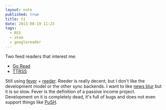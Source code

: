 ```yaml
---
layout: note
published: true
title: t1
date: 2013-08-19 11:23
tags: 
  - RSS
  - atom
  - googlereader
---
```


Two feed readers that interest me:

- [Go Read](http://www.goread.io)
- [TTRSS](http://tt-rss.org/redmine/projects/tt-rss/wiki)

Still using [fever](http://feedafever.com) + [reeder](http://reederapp.com).  Reeder is really decent, but I don't like the development model or the other sync backends.  I want to like [news blur](http://www.newsblur.com) but it is so slow.  Fever is the definition of a passive income project.  Development on it is completely dead, it's full of bugs and does not even support things like [PuSH](http://code.google.com/p/pubsubhubbub/).
